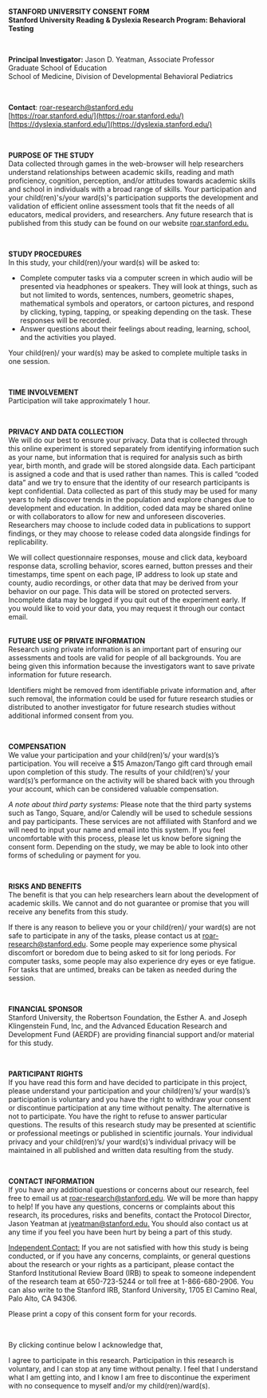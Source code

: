   
**STANFORD UNIVERSITY CONSENT FORM**  
**Stanford University Reading & Dyslexia Research Program: Behavioral Testing**

<br>

**Principal Investigator:** Jason D. Yeatman, Associate Professor  
 Graduate School of Education  
 School of Medicine, Division of Developmental Behavioral Pediatrics
 
 <br>

**Contact**: 	[roar-research@stanford.edu](mailto:roar-research@stanford.edu)  
		[https://roar.stanford.edu/](https://roar.stanford.edu/)  
		[https://dyslexia.stanford.edu/](https://dyslexia.stanford.edu/) 
		
<br>

**PURPOSE OF THE STUDY**  
Data collected through games in the web-browser will help researchers understand relationships between academic skills, reading and math proficiency, cognition, perception, and/or attitudes towards academic skills and school in individuals with a broad range of skills. Your participation and your child(ren)'s/your ward(s)'s participation supports the development and validation of efficient online assessment tools that fit the needs of all educators, medical providers, and researchers. Any future research that is published from this study can be found on our website [roar.stanford.edu.](https://roar.stanford.edu/)  

<br>

**STUDY PROCEDURES**  
In this study, your child(ren)/your ward(s) will be asked to:

* Complete computer tasks via a computer screen in which audio will be presented via headphones or speakers. They will look at things, such as but not limited to words, sentences, numbers, geometric shapes, mathematical symbols and operators, or cartoon pictures, and respond by clicking, typing, tapping, or speaking depending on the task. These responses will be recorded.
* Answer questions about their feelings about reading, learning, school, and the activities you played.

Your child(ren)/ your ward(s) may be asked to complete multiple tasks in one session.

<br>		

**TIME INVOLVEMENT**  
Participation will take approximately 1 hour. 

<br>

**PRIVACY AND DATA COLLECTION**  
We will do our best to ensure your privacy. Data that is collected through this online experiment is stored separately from identifying information such as your name, but information that is required for analysis such as birth year, birth month, and grade will be stored alongside data. Each participant is assigned a code and that is used rather than names. This is called “coded data” and we try to ensure that the identity of our research participants is kept confidential. Data collected as part of this study may be used for many years to help discover trends in the population and explore changes due to development and education. In addition, coded data may be shared online or with collaborators to allow for new and unforeseen discoveries. Researchers may choose to include coded data in publications to support findings, or they may choose to release coded data alongside findings for replicability.

We will collect questionnaire responses, mouse and click data, keyboard response data, scrolling behavior, scores earned, button presses and their timestamps, time spent on each page, IP address to look up state and county, audio recordings, or other data that may be derived from your behavior on our page. This data will be stored on protected servers. Incomplete data may be logged if you quit out of the experiment early. If you would like to void your data, you may request it through our contact email.  
<br>

**FUTURE USE OF PRIVATE INFORMATION**  
Research using private information is an important part of ensuring our assessments and tools are valid for people of all backgrounds. You are being given this information because the investigators want to save private information for future research.  

Identifiers might be removed from identifiable private information and, after such removal, the information could be used for future research studies or distributed to another investigator for future research studies without additional informed consent from you.

<br>

**COMPENSATION**  
We value your participation and your child(ren)’s/ your ward(s)’s participation. You will receive a \$15 Amazon/Tango gift card through email upon completion of this study. The results of your child(ren)’s/ your ward(s)’s performance on the activity will be shared back with you through your account, which can be considered valuable compensation.

*A note about third party systems:* Please note that the third party systems such as Tango, Square, and/or Calendly will be used to schedule sessions and pay participants. These services are not affiliated with Stanford and we will need to input your name and email into this system. If you feel uncomfortable with this process, please let us know before signing the consent form. Depending on the study, we may be able to look into other forms of scheduling or payment for you.  

<br>

**RISKS AND BENEFITS**  
The benefit is that you can help researchers learn about the development of academic skills. We cannot and do not guarantee or promise that you will receive any benefits from this study.

If there is any reason to believe you or your child(ren)/ your ward(s) are not safe to participate in any of the tasks, please contact us at [roar-research@stanford.edu](mailto:roar-research@stanford.edu). Some people may experience some physical discomfort or boredom due to being asked to sit for long periods. For computer tasks, some people may also experience dry eyes or eye fatigue. For tasks that are untimed, breaks can be taken as needed during the session.

<br>

**FINANCIAL SPONSOR**  
Stanford University, the Robertson Foundation, the Esther A. and Joseph Klingenstein Fund, Inc, and the Advanced Education Research and Development Fund (AERDF) are providing financial support and/or material for this study.

<br>

**PARTICIPANT RIGHTS**  
If you have read this form and have decided to participate in this project, please understand your participation and your child(ren)’s/ your ward(s)’s participation is voluntary and you have the right to withdraw your consent or discontinue participation at any time without penalty. The alternative is not to participate. You have the right to refuse to answer particular questions. The results of this research study may be presented at scientific or professional meetings or published in scientific journals. Your individual privacy and your child(ren)’s/ your ward(s)’s individual privacy will be maintained in all published and written data resulting from the study.

<br>

**CONTACT INFORMATION**  
If you have any additional questions or concerns about our research, feel free to email us at [roar-research@stanford.edu](mailto:roar-research@stanford.edu). We will be more than happy to help\! If you have any questions, concerns or complaints about this research, its procedures, risks and benefits, contact the Protocol Director, Jason Yeatman at [jyeatman@stanford.edu.](mailto:jyeatman@stanford.edu) You should also contact us at any time if you feel you have been hurt by being a part of this study.

<u>Independent Contact:</u>  If you are not satisfied with how this study is being conducted, or if you have any concerns, complaints, or general questions about the research or your rights as a participant, please contact the Stanford Institutional Review Board (IRB) to speak to someone independent of the research team at 650-723-5244 or toll free at 1-866-680-2906.  You can also write to the Stanford IRB, Stanford University, 1705 El Camino Real, Palo Alto, CA 94306. 

Please print a copy of this consent form for your records.  

<br>

By clicking continue below I acknowledge that, 

I agree to participate in this research. Participation in this research is voluntary, and I can stop at any time without penalty. I feel that I understand what I am getting into, and I know I am free to discontinue the experiment with no consequence to myself and/or my child(ren)/ward(s).

